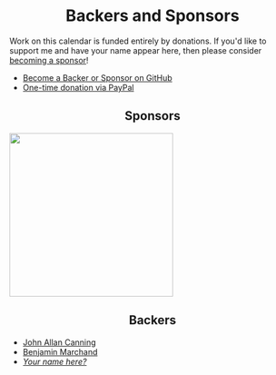<h1 align="center">Backers and Sponsors</h1>

Work on this calendar is funded entirely by donations. If you'd like to support me and have your name appear here, then please consider [becoming a sponsor](https://github.com/users/mattlewis92/sponsorship)!

- [Become a Backer or Sponsor on GitHub](https://github.com/users/mattlewis92/sponsorship)
- [One-time donation via PayPal](https://www.paypal.me/mattlewis92)

<h2 align="center">Sponsors</h2>

<a href="https://runbox.com/" target="_blank"><img src="https://raw.githubusercontent.com/runbox/runbox7/master/src/assets/runbox7_blue_dark.png" width="288"></a>

<h2 align="center">Backers</h2>

- [John Allan Canning](https://github.com/jcanning)
- [Benjamin Marchand](https://github.com/cyberbobjr)
- [_Your name here?_](https://github.com/users/mattlewis92/sponsorship)
